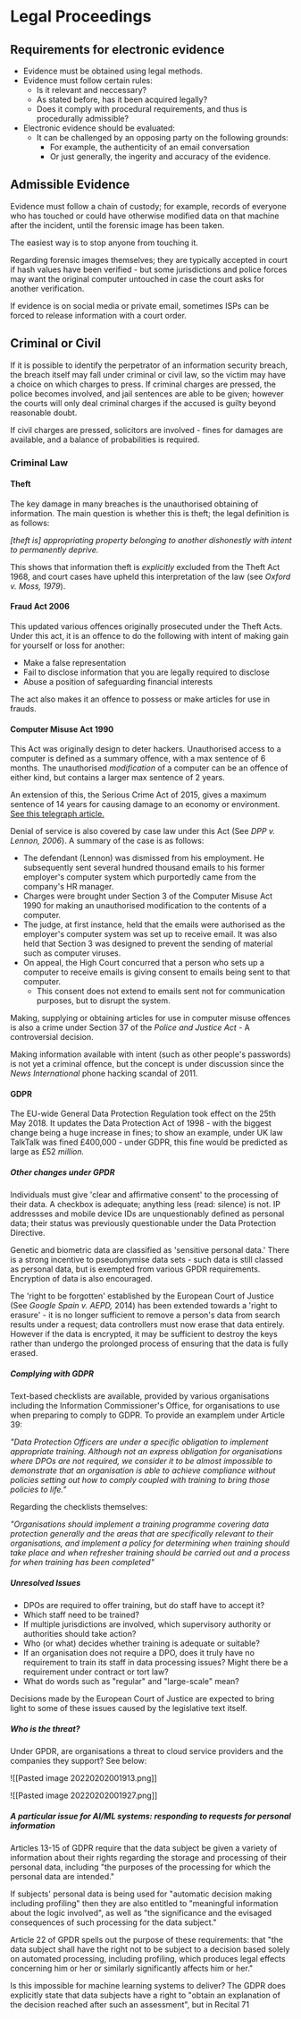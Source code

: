 # Legal Proceedings

## Requirements for electronic evidence

- Evidence must be obtained using legal methods.
- Evidence must follow certain rules:
	- Is it relevant and neccessary?
	- As stated before, has it been acquired legally?
	- Does it comply with procedural requirements, and thus is procedurally admissible?
- Electronic evidence should be evaluated:
	- It can be challenged by an opposing party on the following grounds:
		- For example, the authenticity of an email conversation
		- Or just generally, the ingerity and accuracy of the evidence.

## Admissible Evidence

Evidence must follow a chain of custody; for example, records of everyone who has touched or could have otherwise modified data on that machine after the incident, until the forensic image has been taken.

The easiest way is to stop anyone from touching it.

Regarding forensic images themselves; they are typically accepted in court if hash values have been verified - but some jurisdictions and police forces may want the original computer untouched in case the court asks for another verification.

If evidence is on social media or private email, sometimes ISPs can be forced to release information with a court order.

## Criminal or Civil

If it is possible to identify the perpetrator of an information security breach, the breach itself may fall under criminal or civil law, so the victim may have a choice on which charges to press. If criminal charges are pressed, the police becomes involved, and jail sentences are able to be given; however the courts will only deal criminal charges if the accused is guilty beyond reasonable doubt.

If civil charges are pressed, solicitors are involved - fines for damages are available, and a balance of probabilities is required.

### Criminal Law

#### Theft

The key damage in many breaches is the unauthorised obtaining of information. The main question is whether this is theft; the legal definition is as follows:

*\[theft is] appropriating property belonging to another dishonestly with intent to permanently deprive.* 

This shows that information theft is *explicitly* excluded from the Theft Act 1968, and court cases have upheld this interpretation of the law (see *Oxford v. Moss, 1979*).

#### Fraud Act 2006

This updated various offences originally prosecuted under the Theft Acts. Under this act, it is an offence to do the following with intent of making gain for yourself or loss for another:
- Make a false representation
- Fail to disclose information that you are legally required to disclose
- Abuse a position of safeguarding financial interests

The act also makes it an offence to possess or make articles for use in frauds.

#### Computer Misuse Act 1990

This Act was originally design to deter hackers. Unauthorised access to a computer is defined as a summary offence, with a max sentence of 6 months. The unauthorised *modification* of a computer can be an offence of either kind, but contains a larger max sentence of 2 years.

An extension of this, the Serious Crime Act of 2015, gives a maximum sentence of 14 years for causing damage to an economy or environment. [See this telegraph article.](https://telegraph.co.uk/news/2017/04/09/hacker-sets-every-emergency-siren-dallas/?)

Denial of service is also covered by case law under this Act (See *DPP v. Lennon, 2006*). A summary of the case is as follows:

- The defendant (Lennon) was dismissed from his employment. He subsequently sent several hundred thousand emails to his former employer's computer system which purportedly came from the company's HR manager.
- Charges were brought under Section 3 of the Computer Misuse Act 1990 for making an unauthorised modification to the contents of a computer.
- The judge, at first instance, held that the emails were authorised as the employer's computer system was set up to receive email. It was also held that Section 3 was designed to prevent the sending of material such as computer viruses.
- On appeal, the High Court concurred that a person who sets up a computer to receive emails is giving consent to emails being sent to that computer.
	- This consent does not extend to emails sent not for communication purposes, but to disrupt the system.

Making, supplying or obtaining articles for use in computer misuse offences is also a crime under Section 37 of the *Police and Justice Act* - A controversial decision.

Making information available with intent (such as other people's passwords) is not yet a criminal offence, but the concept is under discussion since the *News International* phone hacking scandal of 2011.

#### GDPR

The EU-wide General Data Protection Regulation took effect on the 25th May 2018. It updates the Data Protection Act of 1998 - with the biggest change being a huge increase in fines; to show an example, under UK law TalkTalk was fined £400,000 - under GDPR, this fine would be predicted as large as £52 *million.*

##### Other changes under GPDR

Individuals must give 'clear and affirmative consent' to the processing of their data. A checkbox is adequate; anything less (read: silence) is not. IP addressses and mobile device IDs are unquestionably defined as personal data; their status was previously questionable under the Data Protection Directive.

Genetic and biometric data are classified as 'sensitive personal data.' There is a strong incentive to pseudonymise data sets - such data is still classed as personal data, but is exempted from various GPDR requirements. Encryption of data is also encouraged.

The 'right to be forgotten' established by the European Court of Justice (See *Google Spain v. AEPD,* 2014) has been extended towards a 'right to erasure' - it is no longer sufficient to remove a person's data from search results under a request; data controllers must now erase that data entirely. However if the data is encrypted, it may be sufficient to destroy the keys rather than undergo the prolonged process of ensuring that the data is fully erased.

##### Complying with GDPR

Text-based checklists are available, provided by various organisations including the Information Commissioner's Office, for organisations to use when preparing to comply to GDPR. To provide an examplem under Article 39:

*"Data Protection Officers are under a specific obligation to implement appropriate training. Although not an express obligation for organisations where DPOs are not required, we consider it to be almost impossible to demonstrate that an organisation is able to achieve compliance without policies setting out how to comply coupled with training to bring those policies to life."*

Regarding the checklists themselves:

*"Organisations should implement a training programme covering data protection generally and the areas that are specifically relevant to their organisations, and implement a policy for determining when training should take place and when refresher training should be carried out and a process for when training has been completed"*

##### Unresolved Issues

- DPOs are required to offer training, but do staff have to accept it?
- Which staff need to be trained?
- If multiple jurisdictions are involved, which supervisory authority or authorities should take action?
- Who (or what) decides whether training is adequate or suitable?
- If an organisation does not require a DPO, does it truly have no requirement to train its staff in data processing issues? Might there be a requirement under contract or tort law?
- What do words such as "regular" and "large-scale" mean?

Decisions made by the European Court of Justice are expected to bring light to some of these issues caused by the legislative text itself.

##### Who is the threat?

Under GPDR, are organisations a threat to cloud service providers and the companies they support? See below:

![[Pasted image 20220202001913.png]]

![[Pasted image 20220202001927.png]]

##### A particular issue for AI/ML systems: responding to requests for personal information

Articles 13-15 of GDPR require that the data subject be given a variety of information about their rights regarding the storage and processing of their personal data, including "the purposes of the processing for which the personal data are intended." 

If subjects' personal data is being used for "automatic decision making including profiling" then they are also entitled to "meaningful information about the logic involved", as well as "the significance and the evisaged consequences of such processing for the data subject."

Article 22 of GPDR spells out the purpose of these requirements: that "the data subject shall have the right not to be subject to a decision based solely on automated processing, including profiling, which produces legal effects concerning him or her or similarly significantly affects him or her."

Is this impossible for machine learning systems to deliver? The GDPR does explicitly state that data subjects have a right to "obtain an explanation of the decision reached after such an assessment", but in Recital 71 